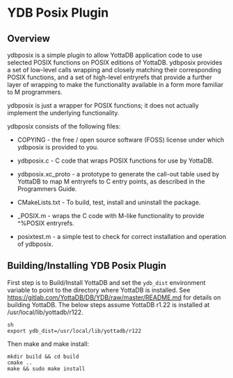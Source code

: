 # YDB Posix Plugin

## Overview

ydbposix is a simple plugin to allow YottaDB application code to use selected POSIX functions on POSIX editions of YottaDB. ydbposix provides a set of low-level calls wrapping and closely matching their corresponding POSIX functions, and a set of high-level entryrefs that provide a further layer of wrapping to make the functionality available in a form more familiar to M programmers.

ydbposix is just a wrapper for POSIX functions; it does not actually implement the underlying functionality.

ydbposix consists of the following files:

- COPYING - the free / open source software (FOSS) license under which ydbposix is provided to you.

- ydbposix.c - C code that wraps POSIX functions for use by YottaDB.

- ydbposix.xc\_proto - a prototype to generate the call-out table used by YottaDB to map M entryrefs to C entry points, as described in the Programmers Guide.

- CMakeLists.txt - To build, test, install and uninstall the package.

- \_POSIX.m - wraps the C code with M-like functionality to provide ^%POSIX entryrefs.

- posixtest.m - a simple test to check for correct installation and operation of ydbposix.

## Building/Installing YDB Posix Plugin

First step is to Build/Install YottaDB and set the `ydb_dist` environment variable to point to the directory where YottaDB is installed. See https://gitlab.com/YottaDB/DB/YDB/raw/master/README.md for details on building YottaDB. The below steps assume YottaDB r1.22 is installed at /usr/local/lib/yottadb/r122.

```
sh
export ydb_dist=/usr/local/lib/yottadb/r122
```

Then make and make install:

```
mkdir build && cd build
cmake ..
make && sudo make install
```
